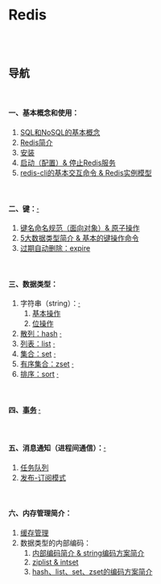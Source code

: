 # Redis

<br><br>

## 导航

<br>

#### 一、基本概念和使用：

1. [SQL和NoSQL的基本概念](基本概念和使用/SQL和NoSQL的基本概念.md#sql和nosql的基本概念)
2. [Redis简介](基本概念和使用/Redis简介.md#redis简介)
3. [安装](基本概念和使用/安装.md#安装)
4. [启动（配置）& 停止Redis服务](基本概念和使用/启动（配置）%26%20停止Redis服务.md#启动配置-停止redis服务)
5. [redis-cli的基本交互命令 & Redis实例模型](基本概念和使用/redis-cli的基本交互命令%20%26%20Redis实例模型.md#redis-cli的基本交互命令--redis实例模型)

<br>

#### 二、键：[·](键/index/key.sh#L1)

1. [键名命名规范（面向对象）& 原子操作](键/键名命名规范（面向对象）%26%20原子操作.md#键名命名规范面向对象-原子操作)
2. [5大数据类型简介 & 基本的键操作命令](键/5大数据类型简介%20%26%20基本的键操作命令.md#5大数据类型简介--基本的键操作命令)
3. [过期自动删除：expire](键/过期自动删除：expire.md#过期自动删除expire)

<br>

#### 三、数据类型：

1. 字符串（string）：[·](数据类型/index/string.sh#L1)
   1. [基本操作](数据类型/字符串/基本操作.md#基本操作)
   2. [位操作](数据类型/字符串/位操作.md#位操作)
2. [散列：hash](数据类型/散列：hash.md#散列hash)  [·](数据类型/index/hash.sh#L1)
3. [列表：list](数据类型/列表：list.md#列表list)  [·](数据类型/index/list.sh#L1)
4. [集合：set](数据类型/集合：set.md#集合set)  [·](数据类型/index/set.sh#L1)
5. [有序集合：zset](数据类型/有序集合：zset.md#有序集合zset)  [·](数据类型/index/zset.sh#L1)
6. [排序：sort](数据类型/排序：sort.md#排序sort)  [·](数据类型/index/sort.sh#L1)

<br>

#### 四、[事务](事务.md#事务)  [·](index/transaction.py#L1)

<br>

#### 五、消息通知（进程间通信）：[·](消息通知（进程间通信）/index/pro-con.sh#L1)

1. [任务队列](消息通知（进程间通信）/任务队列.md#任务队列)
2. [发布-订阅模式](消息通知（进程间通信）/发布-订阅模式.md#发布-订阅模式)

<br>

#### 六、内存管理简介：

1. [缓存管理]()
2. 数据类型的内部编码：
   1. [内部编码简介 & string编码方案简介]()
   2. [ziplist & intset]()
   3. [hash、list、set、zset的编码方案简介]()
